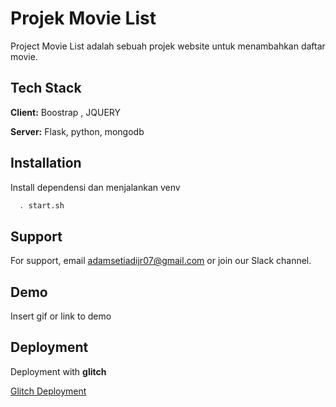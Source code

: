 
# Projek Movie List

Project Movie List adalah sebuah projek website untuk menambahkan daftar movie.


## Tech Stack

**Client:** Boostrap , JQUERY

**Server:** Flask, python, mongodb


## Installation

Install dependensi dan menjalankan venv

```bash
  . start.sh
```


    
## Support

For support, email adamsetiadijr07@gmail.com or join our Slack channel.


## Demo

Insert gif or link to demo


## Deployment

Deployment with **glitch**

[Glitch Deployment](https://glitch.com/)

